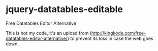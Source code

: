 # jquery-datatables-editable
Free Datatables Editor Alternative 

This is not my code, it's an upload from (http://kingkode.com/free-datatables-editor-alternative/) to prevent its loss in case the web goes down.

